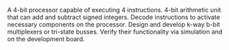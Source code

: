 A 4-bit processor capable of executing 4 instructions.
4-bit arithmetic unit that can add and subtract signed integers.
Decode instructions to activate necessary components on the processor.
Design and develop k-way b-bit multiplexers or tri-state busses.
Verify their functionality via simulation and on the development board.
